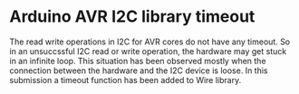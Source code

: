
# Arduino AVR I2C library timeout
The read write operations in I2C for AVR cores do not have any timeout. So in an unsuccssful I2C read or write operation, the hardware may get stuck in an infinite loop. This situation has been observed mostly when the connection between the hardware and the I2C device is loose. In this submission a timeout function has been added to Wire library.

